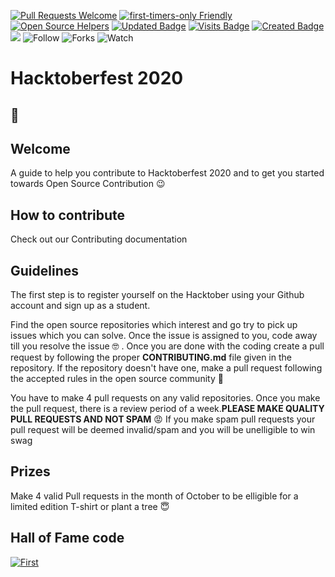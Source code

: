 [![Pull Requests Welcome](https://img.shields.io/badge/PRs-welcome-brightgreen.svg?style=flat)](http://makeapullrequest.com)
[![first-timers-only Friendly](https://img.shields.io/badge/first--timers--only-friendly-blue.svg)](http://www.firsttimersonly.com/)
[![Open Source Helpers](https://www.codetriage.com/freecodecamp/freecodecamp/badges/users.svg)](https://www.codetriage.com/freecodecamp/freecodecamp)
[![Updated Badge](https://badges.pufler.dev/updated/CMPN-CODECELL/Hacktoberfest2020?color=purple)](https://badges.pufler.dev)
[![Visits Badge](https://badges.pufler.dev/visits/CMPN-CODECELL/Hacktoberfest2020?color=red)](https://badges.pufler.dev)
[![Created Badge](https://badges.pufler.dev/created/CMPN-CODECELL/Hacktoberfest2020?color=blue)](https://badges.pufler.dev)
<a href="https://github.com/CMPN-CODECELL/Hacktoberfest2020" alt="Contributors">
        <img src="https://img.shields.io/github/contributors/badges/shields"></a>
![Follow](https://img.shields.io/github/followers/CMPN-CODECELL?label=Follow&style=social)
![Forks](https://img.shields.io/github/forks/CMPN-CODECELL/Hacktoberfest2020?label=Fork&style=social)
![Watch](https://img.shields.io/github/watchers/CMPN-CODECELL/Hacktoberfest2020?label=Watch&style=social)

# Hacktoberfest 2020
## :wave:
## Welcome
A guide to help you contribute to Hacktoberfest 2020 and to get you started towards Open Source Contribution 😉 
## How to contribute

Check out our Contributing documentation 

## Guidelines

The first step is to register yourself on the Hacktober using your Github account and sign up as a student.

Find the open source repositories which interest and go try to pick up issues which you can solve. Once the issue is assigned to you, code away till you resolve the issue :nerd_face: . Once you are done with the coding create a pull request by following the proper **CONTRIBUTING.md** file given in the repository. If the repository doesn't have one, make a pull request following the accepted rules in the open source community :hugs:

You have to make 4 pull requests on any valid repositories. Once you make the pull request, there is a review period of a week.**PLEASE MAKE QUALITY PULL REQUESTS AND NOT SPAM** :rage:  If you make spam pull requests your pull request will be deemed invalid/spam and you will be unelligible to win swag 


## Prizes
Make 4 valid Pull requests in the month of October to be elligible for a limited edition T-shirt or plant a tree :innocent:

## Hall of Fame code
[![First](https://sourcerer.io/fame/CMPN-CODECELL/CMPN-CODECELL/Hacktoberfest2020/images/0)](https://sourcerer.io/fame/CMPN-CODECELL/CMPN-CODECELL/Hacktoberfest2020/links/0)
